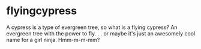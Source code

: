 # flyingcypress
A cypress is a type of evergreen tree, so what is a flying cypress?  An evergreen tree with the power to fly. . . 
or maybe it's just an awesomely cool name for a girl ninja. Hmm-m-m-mm?
